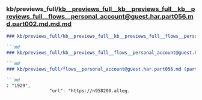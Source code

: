 ### kb/previews_full/kb__previews_full__kb__previews_full__kb__previews_full__flows__personal_account@guest.har.part056.md.part002.md.md.md

```md
### kb/previews_full/kb__previews_full__kb__previews_full__flows__personal_account@guest.har.part056.md.part002.md.md

```md
### kb/previews_full/kb__previews_full__flows__personal_account@guest.har.part056.md.part002.md

```md
### kb/previews_full/flows__personal_account@guest.har.part056.md (part 002)

```md
: "1929",
                "url": "https://n958200.alteg.
```

```

```

```

```
